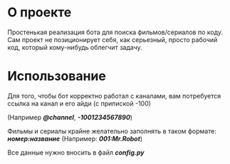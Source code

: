 # О проекте
Простенькая реализация бота для поиска фильмов/сериалов по коду. Сам проект не позиционирует себя, как серьезный, просто рабочий код, который кому-нибудь облегчит задачу.

# Использование
Для того, чтобы бот корректно работал с каналами, вам потребуется ссылка на канал и его айди (с припиской -100)

(Например ***@channel***, ***-1001234567890***)

Фильмы и сериалы крайне желательно заполнять в таком формате: ***номер:название*** (Например: ***001:Mr.Robot***)

Все данные нужно вносить в файл ***config.py***
